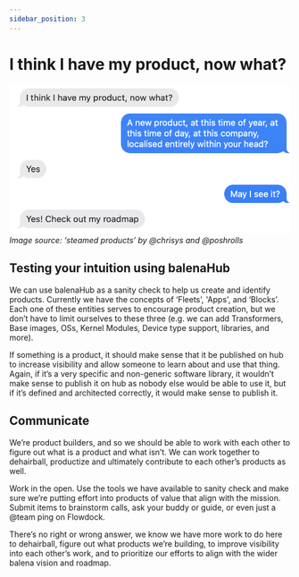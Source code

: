 ```yaml
---
sidebar_position: 3
---
```


# I think I have my product, now what?

![](./assets/steamed-products.png "Steamed Products")
*Image source: ‘steamed products’ by @chrisys and @poshrolls*

## Testing your intuition using balenaHub
We can use balenaHub as a sanity check to help us create and identify products. Currently we have the concepts of ‘Fleets’,  'Apps', and ‘Blocks’. Each one of these entities serves to encourage product creation, but we don’t have to limit ourselves to these three (e.g. we can add Transformers, Base images, OSs, Kernel Modules, Device type support, libraries, and more).

If something is a product, it should make sense that it be published on hub to increase visibility and allow someone to learn about and use that thing. Again, if it’s a very specific and non-generic software library, it wouldn’t make sense to publish it on hub as nobody else would be able to use it, but if it’s defined and architected correctly, it would make sense to publish it.

## Communicate
We’re product builders, and so we should be able to work with each other to figure out what is a product and what isn’t. We can work together to dehairball, productize and ultimately contribute to each other’s products as well. 

Work in the open. Use the tools we have available to sanity check and make sure we’re putting effort into products of value that align with the mission. Submit items to brainstorm calls, ask your buddy or guide, or even just a @team ping on Flowdock.

There’s no right or wrong answer, we know we have more work to do here to dehairball, figure out what products we’re building, to improve visibility into each other’s work, and to prioritize our efforts to align with the wider balena vision and roadmap.
